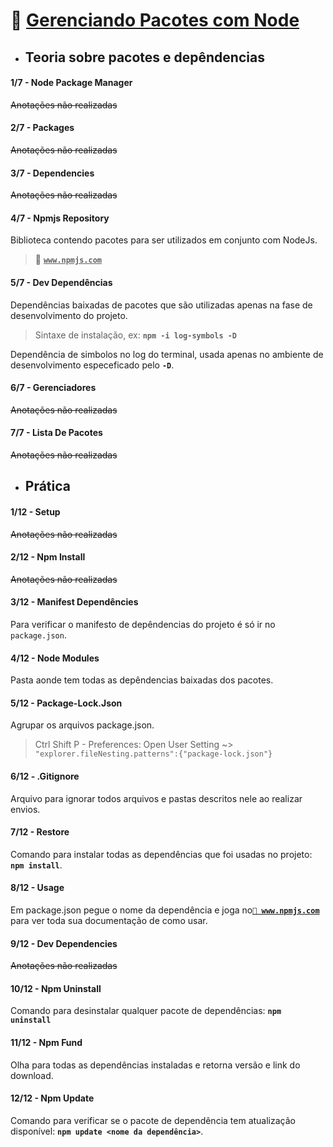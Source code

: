# 🚀 <u>Gerenciando Pacotes com Node</u>
* ## Teoria sobre pacotes e depêndencias
#### 1/7 - Node Package Manager

~~Anotações não realizadas~~

#### 2/7 - Packages

~~Anotações não realizadas~~

#### 3/7 - Dependencies

~~Anotações não realizadas~~

#### 4/7 - Npmjs Repository

Biblioteca contendo pacotes para ser utilizados em conjunto com NodeJs.
> 🔗 <b><u>`www.npmjs.com`</u></b>

#### 5/7 - Dev Dependências

Dependências baixadas de pacotes que são utilizadas apenas na fase de desenvolvimento do projeto.
> Sintaxe de instalação, ex: <b>`npm -i log-symbols -D`</b>

Dependência de simbolos no log do terminal, usada apenas no ambiente de desenvolvimento especeficado pelo <b>` -D `</b>.

#### 6/7 - Gerenciadores

~~Anotações não realizadas~~

#### 7/7 - Lista De Pacotes

~~Anotações não realizadas~~

* ## Prática

#### 1/12 - Setup

~~Anotações não realizadas~~

#### 2/12 - Npm Install

~~Anotações não realizadas~~

#### 3/12 - Manifest Dependêncies

Para verificar o manifesto de depêndencias do projeto é só ir no `package.json`.

#### 4/12 - Node Modules

Pasta aonde tem todas as depêndencias baixadas dos pacotes.

#### 5/12 - Package-Lock.Json

Agrupar os arquivos package.json.
> Ctrl Shift P - Preferences: Open User Setting ~> `"explorer.fileNesting.patterns":{"package-lock.json"}`

#### 6/12 - .Gitignore

Arquivo para ignorar todos arquivos e pastas descritos nele ao realizar envios.

#### 7/12 - Restore

Comando para instalar todas as dependências que foi usadas no projeto: <b>`npm install`</b>.

#### 8/12 - Usage

Em package.json pegue o nome da dependência e joga no<b><u>` 🔗 www.npmjs.com `</u></b> para ver toda sua documentação de como usar.

#### 9/12 - Dev Dependencies

~~Anotações não realizadas~~

#### 10/12 - Npm Uninstall

Comando para desinstalar qualquer pacote de dependências: <b>`npm uninstall`</b>

#### 11/12 - Npm Fund

Olha para todas as dependências instaladas e retorna versão e link do download.

#### 12/12 - Npm Update

Comando para verificar se o pacote de dependência tem atualização disponível: <b>`npm update <nome da dependência>`</b>.
